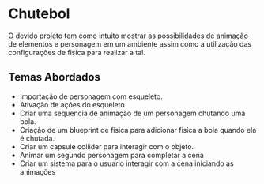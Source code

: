 
# Chutebol

O devido projeto tem como intuito mostrar as possibilidades de animação de elementos e personagem em um ambiente assim como a utilização das configurações de fisica para realizar a tal.


## Temas Abordados

- Importação de personagem com esqueleto.
- Ativação de ações do esqueleto.
- Criar uma sequencia de animação de um personagem chutando uma bola.
- Criação de um blueprint de fisica para adicionar fisica a bola quando ela é chutada.
- Criar um capsule collider para interagir com o objeto.
- Animar um segundo personagem para completar a cena
- Criar um sistema para o usuario interagir com a cena iniciando as animações

